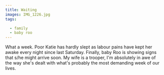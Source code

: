 ```yaml
---
title: Waiting
images: IMG_1226.jpg
tags:

  - family
  - baby roo
---
```

What a week. Poor Katie has hardly slept as labour pains have kept her awake every night since last Saturday. Finally, baby Roo is showing signs that s/he might arrive soon. My wife is a trooper, I'm absolutely in awe of the way she's dealt with what's probably the most demanding week of our lives.